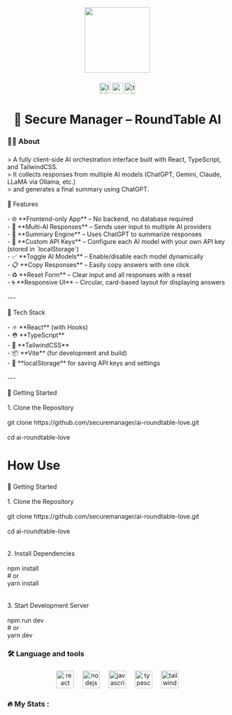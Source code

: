 <div align="center">
  <img height="150" src="https://ibb.co/WpKbZJ49"  />
</div>

###

<div align="center">
  <img src="https://img.shields.io/static/v1?message=LinkedIn&logo=linkedin&label=&color=0077B5&logoColor=white&labelColor=&style=for-the-badge" height="25" alt="linkedin logo"  />
  <img src="https://img.shields.io/static/v1?message=Youtube&logo=youtube&label=&color=FF0000&logoColor=white&labelColor=&style=for-the-badge" height="25" alt="youtube logo"  />
  <img src="https://img.shields.io/static/v1?message=Twitter&logo=twitter&label=&color=1DA1F2&logoColor=white&labelColor=&style=for-the-badge" height="25" alt="twitter logo"  />
</div>

###

<h1 align="center">🔐 Secure Manager – RoundTable AI</h1>

###

<h3 align="left">👩‍💻  About</h3>

###

<p align="left">> A fully client-side AI orchestration interface built with React, TypeScript, and TailwindCSS.  <br>> It collects responses from multiple AI models (ChatGPT, Gemini, Claude, LLaMA via Ollama, etc.)  <br>> and generates a final summary using ChatGPT.<br><br>📌 Features<br><br>- 🌐 **Frontend-only App** – No backend, no database required<br>- 🤖 **Multi-AI Responses** – Sends user input to multiple AI providers<br>- 🧠 **Summary Engine** – Uses ChatGPT to summarize responses<br>- 🔧 **Custom API Keys** – Configure each AI model with your own API key (stored in `localStorage`)<br>- ✅ **Toggle AI Models** – Enable/disable each model dynamically<br>- 📋 **Copy Responses** – Easily copy answers with one click<br>- ♻️ **Reset Form** – Clear input and all responses with a reset<br>- 🌀 **Responsive UI** – Circular, card-based layout for displaying answers<br><br>---<br><br> 🧱 Tech Stack<br><br>- ⚛️ **React** (with Hooks)<br>- ⛑️ **TypeScript**<br>- 🎨 **TailwindCSS**<br>- 📦 **Vite** (for development and build)<br>- 💾 **localStorage** for saving API keys and settings<br><br>---<br><br>🚀 Getting Started<br><br> 1. Clone the Repository<br><br>git clone https://github.com/securemanager/ai-roundtable-love.git<br><br>cd ai-roundtable-love</p>

###

<h1 align="left">How Use</h1>

###

<p align="left">🚀 Getting Started<br><br> 1. Clone the Repository<br><br>git clone https://github.com/securemanager/ai-roundtable-love.git<br><br>cd ai-roundtable-love<br><br><br>2. Install Dependencies <br><br>npm install<br># or<br>yarn install<br><br><br>3. Start Development Server<br><br>npm run dev<br># or<br>yarn dev</p>

###

<h3 align="left">🛠 Language and tools</h3>

###

<div align="center">
  <img src="https://cdn.jsdelivr.net/gh/devicons/devicon/icons/react/react-original.svg" height="40" alt="react logo"  />
  <img width="12" />
  <img src="https://cdn.jsdelivr.net/gh/devicons/devicon/icons/nodejs/nodejs-original.svg" height="40" alt="nodejs logo"  />
  <img width="12" />
  <img src="https://cdn.jsdelivr.net/gh/devicons/devicon/icons/javascript/javascript-original.svg" height="40" alt="javascript logo"  />
  <img width="12" />
  <img src="https://cdn.jsdelivr.net/gh/devicons/devicon/icons/typescript/typescript-original.svg" height="40" alt="typescript logo"  />
  <img width="12" />
  <img src="https://cdn.jsdelivr.net/gh/devicons/devicon/icons/tailwindcss/tailwindcss-original-wordmark.svg" height="40" alt="tailwindcss logo"  />
</div>

###

<h3 align="left">🔥   My Stats :</h3>

###
